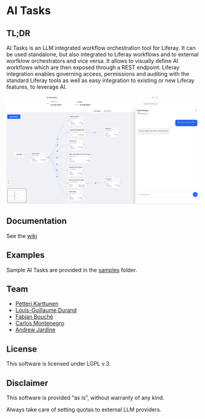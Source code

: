 # AI Tasks

## TL;DR 
AI Tasks is an LLM integrated workflow orchestration tool for  Liferay. It can be used standalone, but also integrated to Liferay workflows and to external worfklow orchestrators and vice versa. It allows to visually define AI workflows which are then exposed through a REST endpoint. Liferay integration enables governing access, permissions and auditing with the standard Liferay tools as well as easy integration to existing or new Liferay features, to leverage AI.

![AI Tasks admin](./ai-tasks-admin.png)

## Documentation 
See the [wiki](https://github.com/peerkar/ai-tasks/wiki)

## Examples
Sample AI Tasks are provided in the [samples](./samples) folder.

## Team

* [Petteri Karttunen](https://github.com/peerkar)
* [Louis-Guillaume Durand](https://github.com/lgdd)
* [Fabian Bouché](https://github.com/fabian-bouche-liferay)
* [Carlos Montenegro](https://github.com/cgmonte)
* [Andrew Jardine](https://github.com/andrewatliferay)

## License

This software is licensed under LGPL v.3.

## Disclaimer
This software is provided “as is”, without warranty of any kind. 

Always take care of setting quotas to external LLM providers.